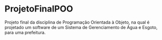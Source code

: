 # ProjetoFinalPOO
 Projeto final da disciplina de Programação Orientada à Objeto, na qual é projetado um software de um Sistema de Gerenciamento de Água e Esgoto, para uma prefeitura.
